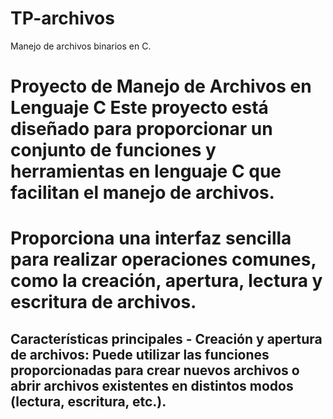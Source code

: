 # TP-archivos
Manejo de archivos binarios en C.
# Proyecto de Manejo de Archivos en Lenguaje C Este proyecto está diseñado para proporcionar un conjunto de funciones y herramientas en lenguaje C que facilitan el manejo de archivos. 
# Proporciona una interfaz sencilla para realizar operaciones comunes, como la creación, apertura, lectura y escritura de archivos. 
## Características principales - Creación y apertura de archivos: Puede utilizar las funciones proporcionadas para crear nuevos archivos o abrir archivos existentes en distintos modos (lectura, escritura, etc.).
